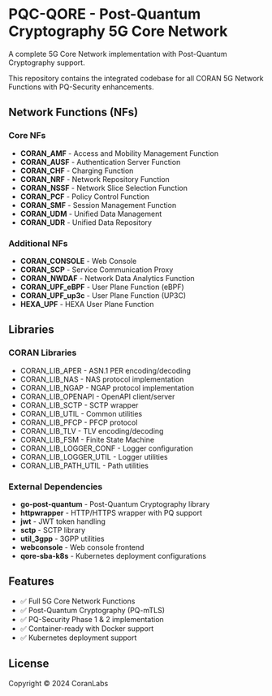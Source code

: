 # PQC-QORE - Post-Quantum Cryptography 5G Core Network

A complete 5G Core Network implementation with Post-Quantum Cryptography support.

This repository contains the integrated codebase for all CORAN 5G Network Functions with PQ-Security enhancements.

## Network Functions (NFs)

### Core NFs
- **CORAN_AMF** - Access and Mobility Management Function
- **CORAN_AUSF** - Authentication Server Function  
- **CORAN_CHF** - Charging Function
- **CORAN_NRF** - Network Repository Function
- **CORAN_NSSF** - Network Slice Selection Function
- **CORAN_PCF** - Policy Control Function
- **CORAN_SMF** - Session Management Function
- **CORAN_UDM** - Unified Data Management
- **CORAN_UDR** - Unified Data Repository

### Additional NFs
- **CORAN_CONSOLE** - Web Console
- **CORAN_SCP** - Service Communication Proxy
- **CORAN_NWDAF** - Network Data Analytics Function
- **CORAN_UPF_eBPF** - User Plane Function (eBPF)
- **CORAN_UPF_up3c** - User Plane Function (UP3C)
- **HEXA_UPF** - HEXA User Plane Function

## Libraries

### CORAN Libraries
- CORAN_LIB_APER - ASN.1 PER encoding/decoding
- CORAN_LIB_NAS - NAS protocol implementation
- CORAN_LIB_NGAP - NGAP protocol implementation  
- CORAN_LIB_OPENAPI - OpenAPI client/server
- CORAN_LIB_SCTP - SCTP wrapper
- CORAN_LIB_UTIL - Common utilities
- CORAN_LIB_PFCP - PFCP protocol
- CORAN_LIB_TLV - TLV encoding/decoding
- CORAN_LIB_FSM - Finite State Machine
- CORAN_LIB_LOGGER_CONF - Logger configuration
- CORAN_LIB_LOGGER_UTIL - Logger utilities  
- CORAN_LIB_PATH_UTIL - Path utilities

### External Dependencies
- **go-post-quantum** - Post-Quantum Cryptography library
- **httpwrapper** - HTTP/HTTPS wrapper with PQ support
- **jwt** - JWT token handling
- **sctp** - SCTP library
- **util_3gpp** - 3GPP utilities
- **webconsole** - Web console frontend
- **qore-sba-k8s** - Kubernetes deployment configurations

## Features

- ✅ Full 5G Core Network Functions
- ✅ Post-Quantum Cryptography (PQ-mTLS)
- ✅ PQ-Security Phase 1 & 2 implementation
- ✅ Container-ready with Docker support
- ✅ Kubernetes deployment support

## License

Copyright © 2024 CoranLabs
